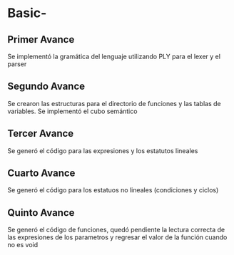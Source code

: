 # Basic-

## Primer Avance
Se implementó la gramática del lenguaje utilizando PLY para el lexer y el parser

## Segundo Avance
Se crearon las estructuras para el directorio de funciones y las tablas de variables. Se implementó el cubo semántico

## Tercer Avance
Se generó el código para las expresiones y los estatutos lineales

## Cuarto Avance
Se generó el código para los estatuos no lineales (condiciones y ciclos)

## Quinto Avance
Se generó el código de funciones, quedó pendiente la lectura correcta de las expresiones de los parametros y regresar el valor de la función cuando no es void